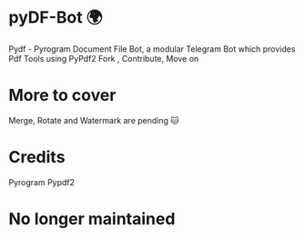 
# pyDF-Bot 🌍
Pydf - Pyrogram Document File Bot, a modular Telegram Bot which provides Pdf Tools using PyPdf2
 Fork , Contribute, Move on

# More to cover
 Merge, Rotate and Watermark are pending 🐱

# Credits
Pyrogram
Pypdf2

# No longer maintained
